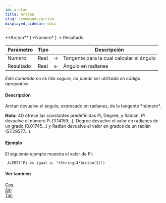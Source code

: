 ```yaml
---
id: arctan
title: Arctan
slug: /commands/arctan
displayed_sidebar: docs
---
```


<!--REF #_command_.Arctan.Syntax-->**Arctan** ( *Numero* ) -> Resultado<!-- END REF-->
<!--REF #_command_.Arctan.Params-->
| Parámetro | Tipo |  | Descripción |
| --- | --- | --- | --- |
| Numero | Real | &#8594;  | Tangente para la cual calcular el ángulo |
| Resultado | Real | &#8592; | Ángulo en radianes |

<!-- END REF-->

*Este comando no es hilo seguro, no puede ser utilizado en código apropiativo.*


#### Descripción 

<!--REF #_command_.Arctan.Summary-->Arctan devuelve el ángulo, expresado en radianes, de la tangente *número*.<!-- END REF-->

**Nota:** 4D ofrece las constantes predefinidas *Pi*, Degree, y Radian. *Pi* devuelve el número Pi (3.14159...), Degree devuelve el valor en radianes de un grado (0.01745...) y Radian devuelve el valor en grados de un radián (57.29577...).

#### Ejemplo 

El siguiente ejemplo muestra el valor de Pi:

```4d
 ALERT("Pi es igual a: "+String(4*Arctan(1)))
```

#### Ver también 

[Cos](cos.md)  
[Sin](sin.md)  
[Tan](tan.md)  